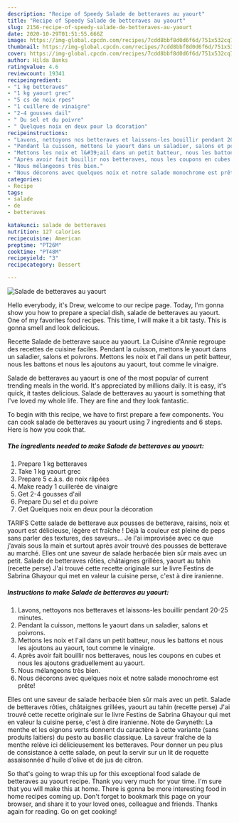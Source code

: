 ```yaml
---
description: "Recipe of Speedy Salade de betteraves au yaourt"
title: "Recipe of Speedy Salade de betteraves au yaourt"
slug: 2156-recipe-of-speedy-salade-de-betteraves-au-yaourt
date: 2020-10-29T01:51:55.666Z
image: https://img-global.cpcdn.com/recipes/7cdd8bbf8d0d6f6d/751x532cq70/salade-de-betteraves-au-yaourt-photo-principale-de-la-recette.jpg
thumbnail: https://img-global.cpcdn.com/recipes/7cdd8bbf8d0d6f6d/751x532cq70/salade-de-betteraves-au-yaourt-photo-principale-de-la-recette.jpg
cover: https://img-global.cpcdn.com/recipes/7cdd8bbf8d0d6f6d/751x532cq70/salade-de-betteraves-au-yaourt-photo-principale-de-la-recette.jpg
author: Hilda Banks
ratingvalue: 4.6
reviewcount: 19341
recipeingredient:
- "1 kg betteraves"
- "1 kg yaourt grec"
- "5 cs de noix rpes"
- "1 cuillere de vinaigre"
- "2-4 gousses dail"
- " Du sel et du poivre"
- " Quelques noix en deux pour la dcoration"
recipeinstructions:
- "Lavons, nettoyons nos betteraves et laissons-les bouillir pendant 20-25 minutes."
- "Pendant la cuisson, mettons le yaourt dans un saladier, salons et poivrons."
- "Mettons les noix et l&#39;ail dans un petit batteur, nous les battons et nous les ajoutons au yaourt, tout comme le vinaigre."
- "Après avoir fait bouillir nos betteraves, nous les coupons en cubes et nous les ajoutons graduellement au yaourt."
- "Nous mélangeons très bien."
- "Nous décorons avec quelques noix et notre salade monochrome est prête!"
categories:
- Recipe
tags:
- salade
- de
- betteraves

katakunci: salade de betteraves 
nutrition: 127 calories
recipecuisine: American
preptime: "PT26M"
cooktime: "PT48M"
recipeyield: "3"
recipecategory: Dessert

---
```



![Salade de betteraves au yaourt](https://img-global.cpcdn.com/recipes/7cdd8bbf8d0d6f6d/751x532cq70/salade-de-betteraves-au-yaourt-photo-principale-de-la-recette.jpg)

Hello everybody, it's Drew, welcome to our recipe page. Today, I'm gonna show you how to prepare a special dish, salade de betteraves au yaourt. One of my favorites food recipes. This time, I will make it a bit tasty. This is gonna smell and look delicious.

Recette Salade de betterave sauce au yaourt. La Cuisine d&#39;Annie regroupe des recettes de cuisine faciles. Pendant la cuisson, mettons le yaourt dans un saladier, salons et poivrons. Mettons les noix et l&#39;ail dans un petit batteur, nous les battons et nous les ajoutons au yaourt, tout comme le vinaigre.

Salade de betteraves au yaourt is one of the most popular of current trending meals in the world. It's appreciated by millions daily. It is easy, it's quick, it tastes delicious. Salade de betteraves au yaourt is something that I've loved my whole life. They are fine and they look fantastic.


To begin with this recipe, we have to first prepare a few components. You can cook salade de betteraves au yaourt using 7 ingredients and 6 steps. Here is how you cook that.

<!--inarticleads1-->

##### The ingredients needed to make Salade de betteraves au yaourt:

1. Prepare 1 kg betteraves
1. Take 1 kg yaourt grec
1. Prepare 5 c.à.s. de noix râpées
1. Make ready 1 cuillerée de vinaigre
1. Get 2-4 gousses d&#39;ail
1. Prepare  Du sel et du poivre
1. Get  Quelques noix en deux pour la décoration


TARIFS Cette salade de betterave aux pousses de betterave, raisins, noix et yaourt est délicieuse, légère et fraîche ! Déjà la couleur est pleine de peps sans parler des textures, des saveurs… Je l&#39;ai improvisée avec ce que j&#39;avais sous la main et surtout après avoir trouvé des pousses de betterave au marché. Elles ont une saveur de salade herbacée bien sûr mais avec un petit. Salade de betteraves rôties, châtaignes grillées, yaourt au tahin (recette perse) J&#39;ai trouvé cette recette originale sur le livre Festins de Sabrina Ghayour qui met en valeur la cuisine perse, c&#39;est à dire iranienne. 

<!--inarticleads2-->

##### Instructions to make Salade de betteraves au yaourt:

1. Lavons, nettoyons nos betteraves et laissons-les bouillir pendant 20-25 minutes.
1. Pendant la cuisson, mettons le yaourt dans un saladier, salons et poivrons.
1. Mettons les noix et l&#39;ail dans un petit batteur, nous les battons et nous les ajoutons au yaourt, tout comme le vinaigre.
1. Après avoir fait bouillir nos betteraves, nous les coupons en cubes et nous les ajoutons graduellement au yaourt.
1. Nous mélangeons très bien.
1. Nous décorons avec quelques noix et notre salade monochrome est prête!


Elles ont une saveur de salade herbacée bien sûr mais avec un petit. Salade de betteraves rôties, châtaignes grillées, yaourt au tahin (recette perse) J&#39;ai trouvé cette recette originale sur le livre Festins de Sabrina Ghayour qui met en valeur la cuisine perse, c&#39;est à dire iranienne. Note de Gwyneth: La menthe et les oignons verts donnent du caractère à cette variante (sans produits laitiers) du pesto au basilic classique. La saveur fraîche de la menthe relève ici délicieusement les betteraves. Pour donner un peu plus de consistance à cette salade, on peut la servir sur un lit de roquette assaisonnée d&#39;huile d&#39;olive et de jus de citron. 

So that's going to wrap this up for this exceptional food salade de betteraves au yaourt recipe. Thank you very much for your time. I'm sure that you will make this at home. There is gonna be more interesting food in home recipes coming up. Don't forget to bookmark this page on your browser, and share it to your loved ones, colleague and friends. Thanks again for reading. Go on get cooking!
